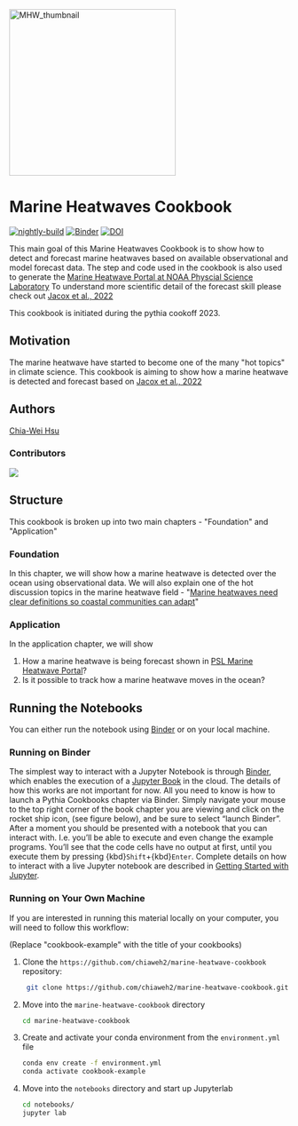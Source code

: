 <img src="MHW_logo.png" alt="MHW_thumbnail" width="300"/>

# Marine Heatwaves Cookbook

[![nightly-build](https://github.com/ProjectPythia/marine-heatwave-cookbook/actions/workflows/nightly-build.yaml/badge.svg)](https://github.com/ProjectPythia/marine-heatwave-cookbook/actions/workflows/nightly-build.yaml)
[![Binder](https://binder.projectpythia.org/badge_logo.svg)](https://binder.projectpythia.org/v2/gh/ProjectPythia/marine-heatwave-cookbook/main?labpath=notebooks)
[![DOI](https://zenodo.org/badge/656355237.svg)](https://zenodo.org/badge/latestdoi/656355237)

This main goal of this Marine Heatwaves Cookbook is to show how to detect and forecast marine heatwaves based on available observational and model forecast data.
The step and code used in the cookbook is also used to generate the [Marine Heatwave Portal at NOAA Physcial Science Laboratory](https://psl.noaa.gov/marine-heatwaves/)
To understand more scientific detail of the forecast skill please check out [Jacox et al., 2022](http://doi.org/10.1038/s41586-022-04573-9)

This cookbook is initiated during the pythia cookoff 2023.

## Motivation

The marine heatwave have started to become one of the many "hot topics" in climate science.
This cookbook is aiming to show how a marine heatwave is detected and forecast based on [Jacox et al., 2022](http://doi.org/10.1038/s41586-022-04573-9)

## Authors

[Chia-Wei Hsu](https://chiaweh2.github.io)

### Contributors

<a href="https://github.com/chiaweh2/marine-heatwave-cookbook/graphs/contributors">
  <img src="https://contrib.rocks/image?repo=chiaweh2/marine-heatwave-cookbook" />
</a>

## Structure

This cookbook is broken up into two main chapters - "Foundation" and "Application"

### Foundation

In this chapter, we will show how a marine heatwave is detected over the ocean using observational data.
We will also explain one of the hot discussion topics in the marine heatwave field - "[Marine heatwaves need clear definitions so coastal communities can adapt](https://www.nature.com/articles/d41586-023-00924-2)"

### Application

In the application chapter, we will show

1. How a marine heatwave is being forecast shown in [PSL Marine Heatwave Portal](https://psl.noaa.gov/marine-heatwaves/)?
1. Is it possible to track how a marine heatwave moves in the ocean?

## Running the Notebooks

You can either run the notebook using [Binder](https://binder.projectpythia.org/) or on your local machine.

### Running on Binder

The simplest way to interact with a Jupyter Notebook is through
[Binder](https://binder.projectpythia.org/), which enables the execution of a
[Jupyter Book](https://jupyterbook.org) in the cloud. The details of how this works are not
important for now. All you need to know is how to launch a Pythia
Cookbooks chapter via Binder. Simply navigate your mouse to
the top right corner of the book chapter you are viewing and click
on the rocket ship icon, (see figure below), and be sure to select
“launch Binder”. After a moment you should be presented with a
notebook that you can interact with. I.e. you’ll be able to execute
and even change the example programs. You’ll see that the code cells
have no output at first, until you execute them by pressing
{kbd}`Shift`\+{kbd}`Enter`. Complete details on how to interact with
a live Jupyter notebook are described in [Getting Started with
Jupyter](https://foundations.projectpythia.org/foundations/getting-started-jupyter.html).

### Running on Your Own Machine

If you are interested in running this material locally on your computer, you will need to follow this workflow:

(Replace "cookbook-example" with the title of your cookbooks)

1. Clone the `https://github.com/chiaweh2/marine-heatwave-cookbook` repository:

   ```bash
    git clone https://github.com/chiaweh2/marine-heatwave-cookbook.git
   ```

1. Move into the `marine-heatwave-cookbook` directory
   ```bash
   cd marine-heatwave-cookbook
   ```
1. Create and activate your conda environment from the `environment.yml` file
   ```bash
   conda env create -f environment.yml
   conda activate cookbook-example
   ```
1. Move into the `notebooks` directory and start up Jupyterlab
   ```bash
   cd notebooks/
   jupyter lab
   ```
